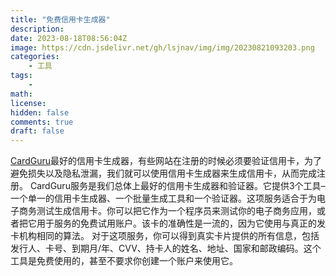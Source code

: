 ```yaml
---
title: "免费信用卡生成器"
description: 
date: 2023-08-18T08:56:04Z
image: https://cdn.jsdelivr.net/gh/lsjnav/img/img/20230821093203.png
categories:
    - 工具
tags:
    - 
math: 
license: 
hidden: false
comments: true
draft: false
---
```


[CardGuru](https://cardguru.io/credit-card-validator)最好的信用卡生成器，有些网站在注册的时候必须要验证信用卡，为了避免损失以及隐私泄漏，我们就可以使用信用卡生成器来生成信用卡，从而完成注册。
CardGuru服务是我们总体上最好的信用卡生成器和验证器。它提供3个工具–一个单一的信用卡生成器、一个批量生成工具和一个验证器。这项服务适合于为电子商务测试生成信用卡。你可以把它作为一个程序员来测试你的电子商务应用，或者把它用于服务的免费试用账户。该卡的准确性是一流的，因为它使用与真正的发卡机构相同的算法。
对于这项服务，你可以得到真实卡片提供的所有信息，包括发行人、卡号、到期月/年、CVV、持卡人的姓名、地址、国家和邮政编码。这个工具是免费使用的，甚至不要求你创建一个账户来使用它。